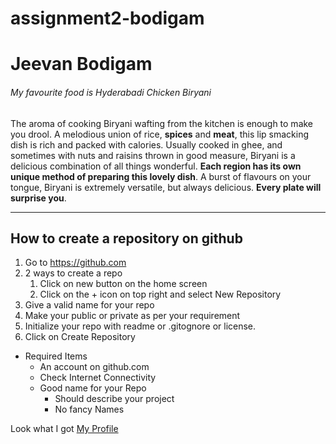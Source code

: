 # assignment2-bodigam
# Jeevan Bodigam
###### My favourite food is Hyderabadi Chicken Biryani

The aroma of cooking Biryani wafting from the kitchen is enough to make you drool. A melodious union of rice, **spices** and **meat**, this lip smacking dish is rich and packed with calories. Usually cooked in ghee, and sometimes with nuts and raisins thrown in good measure, Biryani is a delicious combination of all things wonderful. **Each region has its own unique method of preparing this lovely dish**. A burst of flavours on your tongue, Biryani is extremely versatile, but always delicious. **Every plate will surprise you**.

----

## How to create a repository on github
1. Go to https://github.com
2. 2 ways to create a repo
    1. Click on new button on the home screen
    2. Click on the + icon on top right and select New Repository
3. Give a valid name for your repo
4. Make your public or private as per your requirement
5. Initialize your repo with readme or .gitognore or license.
6. Click on Create Repository

* Required Items
    * An account on github.com
    * Check Internet Connectivity
    * Good name for your Repo
        * Should describe your project
        * No fancy Names

Look what I got [My Profile](https://github.com/JeevanBodigam/assignment2-bodigam/blob/main/AboutMe.md)